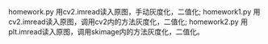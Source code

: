 homework.py 用cv2.imread读入原图，手动灰度化，二值化;
homework1.py 用cv2.imread读入原图，调用cv2内的方法灰度化，二值化;
homework2.py 用plt.imread读入原图，调用skimage内的方法灰度化，二值化。
